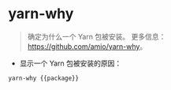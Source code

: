 # yarn-why

> 确定为什么一个 Yarn 包被安装。
> 更多信息： <https://github.com/amio/yarn-why>。

- 显示一个 Yarn 包被安装的原因：

`yarn-why {{package}}`